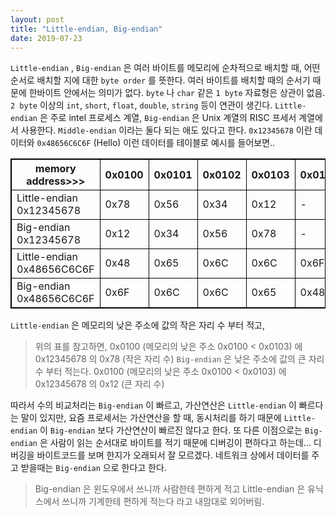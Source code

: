 ```yaml
---
layout: post
title: "Little-endian, Big-endian"
date: 2019-07-23
---
```


`Little-endian` , `Big-endian` 은 여러 바이트를 메모리에 순차적으로 배치할 때, 어떤 순서로 배치할 지에 대한 `byte order` 를 뜻한다. 여러 바이트를 배치할 때의 순서기 때문에 한바이트 안에서는 의미가 없다. `byte` 나 `char` 같은 `1 byte` 자료형은 상관이 없음. `2 byte` 이상의 `int`, `short`, `float`, `double`, `string` 등이 연관이 생긴다.
`Little-endian` 은 주로 intel 프로세스 계열,
`Big-endian` 은 Unix 계열의 RISC 프세서 계열에서 사용한다.
`Middle-endian` 이라는 둘다 되는 애도 있다고 한다.
`0x12345678` 이란 데이터와 `0x48656C6C6F` (Hello) 이런 데이터를 테이블로 예시를 들어보면..

<style>
table, td, th {
  border: 1px solid black;
  border-collapse: collapse;
}
</style>

<table>
  <tr>
    <th>memory address>>></th>
    <th>0x0100</th>
    <th>0x0101</th>
    <th>0x0102</th>
    <th>0x0103</th>
    <th>0x0104</th>
  </tr>
  <tr>
    <td>Little-endian 0x12345678</td>
    <td>0x78</td>
    <td>0x56</td>
    <td>0x34</td>
    <td>0x12</td>
    <td> - </td>
  </tr>
  <tr>
    <td>Big-endian 0x12345678</td>
    <td>0x12</td>
    <td>0x34</td>
    <td>0x56</td>
    <td>0x78</td>
    <td> - </td>
  </tr>
  <tr>
    <td>Little-endian 0x48656C6C6F</td>
    <td>0x48</td>
    <td>0x65</td>
    <td>0x6C</td>
    <td>0x6C</td>
    <td>0x6F</td>
  </tr>
  <tr>
    <td>Big-endian 0x48656C6C6F</td>
    <td>0x6F</td>
    <td>0x6C</td>
    <td>0x6C</td>
    <td>0x65</td>
    <td>0x48</td>
  </tr>
</table>

`Little-endian` 은 메모리의 낮은 주소에 값의 작은 자리 수 부터 적고,
> 위의 표를 참고하면,
0x0100 (메모리의 낮은 주소 0x0100 < 0x0103) 에 0x12345678 의 0x78 (작은 자리 수)
`Big-endian` 은 낮은 주소에 값의 큰 자리 수 부터 적는다.
> 0x0100 (메모리의 낮은 주소 0x0100 < 0x0103) 에 0x12345678 의 0x12 (큰 자리 수)

따라서 수의 비교처리는 `Big-endian` 이 빠르고, 가산연산은 `Little-endian` 이 빠르다는 말이 있지만,
요즘 프로세서는 가산연산을 할 때,  동시처리를 하기 때문에 `Little-endian` 이 `Big-endian` 보다 가산연산이 빠르진 않다고 한다.
또 다른 이점으로는 `Big-endian` 은 사람이 읽는 순서대로 바이트를 적기 때문에 디버깅이 편하다고 하는데... 디버깅을 바이트코드를 보며 한지가 오래되서 잘 모르겠다.
네트워크 상에서 데이터를 주고 받을때는 `Big-endian` 으로 한다고 한다.

> Big-endian 은 윈도우에서 쓰니까 사람한테 편하게 적고
Little-endian 은 유닉스에서 쓰니까 기계한테 편하게 적는다
라고 내맘대로 외어버림.
